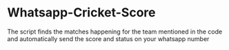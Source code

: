 # Whatsapp-Cricket-Score
The script finds the matches happening for the team mentioned in the code and automatically send the score and status on your whatsapp number
